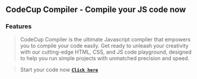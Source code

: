 ## CodeCup Compiler - Compile your JS code now

### Features
> CodeCup Compiler is the ultimate Javascript compiler that empowers you to compile your code easily. Get ready to unleash your creativity with our cutting-edge HTML, CSS, and JS code playground, designed to help you run simple projects with unmatched precision and speed.

> Start your code now [**`Click here`**](https://cc.kiron.dev)
